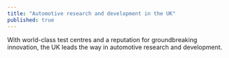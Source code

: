 ```yaml
---
title: "Automotive research and development in the UK"
published: true
---
```

With world-class test centres and a reputation for groundbreaking innovation, the UK leads the way in automotive research and development.
